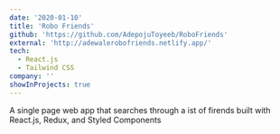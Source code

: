 ```yaml
---
date: '2020-01-10'
title: 'Robo Friends'
github: 'https://github.com/AdepojuToyeeb/RoboFriends'
external: 'http://adewalerobofriends.netlify.app/'
tech:
  - React.js
  - Tailwind CSS
company: ''
showInProjects: true
---
```


A single page web app that searches through a ist of firends built with React.js, Redux, and Styled Components
